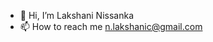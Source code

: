 - 👋 Hi, I’m Lakshani Nissanka
- 📫 How to reach me n.lakshanic@gmail.com

<!---
lakshanin/lakshanin is a ✨ special ✨ repository because its `README.md` (this file) appears on your GitHub profile.
You can click the Preview link to take a look at your changes.
--->
